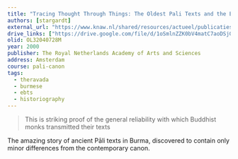 ```yaml
---
title: "Tracing Thought Through Things: The Oldest Pali Texts and the Early Buddhist Archeology of India and Burma"
authors: [stargardt]
external_url: "https://www.knaw.nl/shared/resources/actueel/publicaties/pdf/gondalecture1999-tracing-Thought.pdf"
drive_links: ["https://drive.google.com/file/d/1oSmlnZZK0bV4matC7aoDSjG4nY_OKYQD/view?usp=drivesdk"]
olid: OL32040728M
year: 2000
publisher: The Royal Netherlands Academy of Arts and Sciences
address: Amsterdam
course: pali-canon
tags:
  - theravada
  - burmese
  - ebts
  - historiography
---
```


> This is striking proof of the general reliability with which Buddhist monks transmitted their texts

The amazing story of ancient Pāli texts  in Burma, discovered to contain only minor differences from the contemporary canon.

